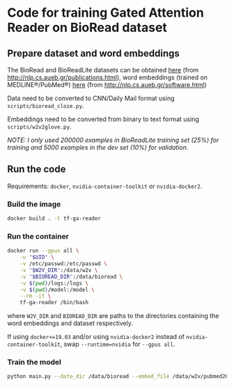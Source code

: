 # Code for training Gated Attention Reader on BioRead dataset

## Prepare dataset and word embeddings

The BioRead and BioReadLite datasets can be obtained [here](https://archive.org/details/bioread_dataset.tar) (from http://nlp.cs.aueb.gr/publications.html), word embeddings (trained on MEDLINE®/PubMed®) [here](https://archive.org/details/pubmed2018_w2v_200D.tar) (from http://nlp.cs.aueb.gr/software.html)

Data need to be converted to CNN/Daily Mail format using `scripts/bioread_cloze.py`.

Embeddings need to be converted from binary to text format using `scripts/w2v2glove.py`.

*NOTE: I only used 200000 examples in BioReadLite training set (25%) for training and 5000 examples in the dev set (10%) for validation.*

## Run the code

Requirements: `docker`, `nvidia-container-toolkit` or `nvidia-docker2`.

### Build the image

```sh
docker build . -t tf-ga-reader
```

### Run the container

```sh
docker run --gpus all \
    -u "$UID" \
    -v /etc/passwd:/etc/passwd \
    -v "$W2V_DIR":/data/w2v \
    -v "$BIOREAD_DIR":/data/bioread \
    -v $(pwd)/logs:/logs \
    -v $(pwd)/model:/model \
    --rm -it \
    tf-ga-reader /bin/bash
```

where `W2V_DIR` and `BIOREAD_DIR` are paths to the directories containing the word embeddings and dataset respectively.

If using `docker<=19.03` and/or using `nvidia-docker2` instead of `nvidia-container-toolkit`, swap `--runtime=nvidia` for `--gpus all`.

### Train the model

```sh
python main.py --data_dir /data/bioread --embed_file /data/w2v/pubmed2018_w2v_200D.txt
```
